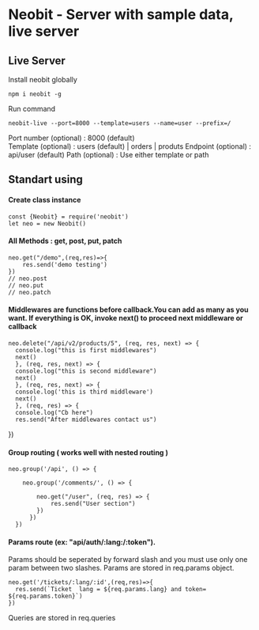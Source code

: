 # Neobit - Server with sample data, live server 

## Live Server
Install neobit globally

    npm i neobit -g

Run command

    neobit-live --port=8000 --template=users --name=user --prefix=/

Port number (optional) : 8000 (default)  
Template (optional)  :  users (default) | orders | produts 
Endpoint (optional) : api/user (default)
Path (optional) : Use either template or path

## Standart using

#### Create class instance
    const {Neobit} = require('neobit')
    let neo = new Neobit()

####  All Methods : get, post, put, patch   

    neo.get("/demo",(req,res)=>{
    	res.send('demo testing')
    })
    // neo.post
    // neo.put
    // neo.patch
  
#### Middlewares are functions before callback.You can add as many as you want. If everything is OK, invoke next() to proceed next middleware or callback
    neo.delete("/api/v2/products/5", (req, res, next) => {
      console.log("this is first middlewares")
      next()
      }, (req, res, next) => {
      console.log("this is second middleware")
      next()
      }, (req, res, next) => {
      console.log('this is third middleware')
      next()
      }, (req, res) => {
      console.log("Cb here")
      res.send("After middlewares contact us")
  })


####  Group routing   ( works well with nested routing )

    neo.group('/api', () => {
    
	    neo.group('/comments/', () => {
	    
		    neo.get("/user", (req, res) => {
			    res.send("User section")
		    })
		  })
	  })


#### Params route  (ex: "api/auth/:lang:/:token"). 
Params should be seperated by forward slash and you must use only one param between two slashes. Params are stored in req.params object.

    neo.get('/tickets/:lang/:id',(req,res)=>{
      res.send(`Ticket  lang = ${req.params.lang} and token= ${req.params.token}`)
    })


Queries are stored in req.queries     